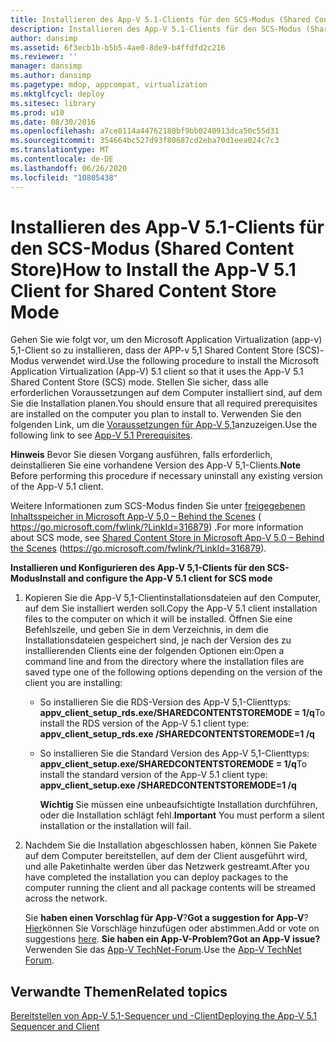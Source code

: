 ```yaml
---
title: Installieren des App-V 5.1-Clients für den SCS-Modus (Shared Content Store)
description: Installieren des App-V 5.1-Clients für den SCS-Modus (Shared Content Store)
author: dansimp
ms.assetid: 6f3ecb1b-b5b5-4ae0-8de9-b4ffdfd2c216
ms.reviewer: ''
manager: dansimp
ms.author: dansimp
ms.pagetype: mdop, appcompat, virtualization
ms.mktglfcycl: deploy
ms.sitesec: library
ms.prod: w10
ms.date: 08/30/2016
ms.openlocfilehash: a7ce8114a44762180bf9bb0240913dca50c55d31
ms.sourcegitcommit: 354664bc527d93f80687cd2eba70d1eea024c7c3
ms.translationtype: MT
ms.contentlocale: de-DE
ms.lasthandoff: 06/26/2020
ms.locfileid: "10805438"
---
```

# <span data-ttu-id="68b3d-103">Installieren des App-V 5.1-Clients für den SCS-Modus (Shared Content Store)</span><span class="sxs-lookup"><span data-stu-id="68b3d-103">How to Install the App-V 5.1 Client for Shared Content Store Mode</span></span>


<span data-ttu-id="68b3d-104">Gehen Sie wie folgt vor, um den Microsoft Application Virtualization (app-v) 5,1-Client so zu installieren, dass der APP-v 5,1 Shared Content Store (SCS)-Modus verwendet wird.</span><span class="sxs-lookup"><span data-stu-id="68b3d-104">Use the following procedure to install the Microsoft Application Virtualization (App-V) 5.1 client so that it uses the App-V 5.1 Shared Content Store (SCS) mode.</span></span> <span data-ttu-id="68b3d-105">Stellen Sie sicher, dass alle erforderlichen Voraussetzungen auf dem Computer installiert sind, auf dem Sie die Installation planen.</span><span class="sxs-lookup"><span data-stu-id="68b3d-105">You should ensure that all required prerequisites are installed on the computer you plan to install to.</span></span> <span data-ttu-id="68b3d-106">Verwenden Sie den folgenden Link, um die [Voraussetzungen für App-V 5,1](app-v-51-prerequisites.md)anzuzeigen.</span><span class="sxs-lookup"><span data-stu-id="68b3d-106">Use the following link to see [App-V 5.1 Prerequisites](app-v-51-prerequisites.md).</span></span>

<span data-ttu-id="68b3d-107">**Hinweis**  Bevor Sie diesen Vorgang ausführen, falls erforderlich, deinstallieren Sie eine vorhandene Version des App-V 5,1-Clients.</span><span class="sxs-lookup"><span data-stu-id="68b3d-107">**Note** Before performing this procedure if necessary uninstall any existing version of the App-V 5.1 client.</span></span>

 

<span data-ttu-id="68b3d-108">Weitere Informationen zum SCS-Modus finden Sie unter [freigegebenen Inhaltsspeicher in Microsoft App-V 5,0 – Behind the Scenes](https://go.microsoft.com/fwlink/?LinkId=316879) ( https://go.microsoft.com/fwlink/?LinkId=316879) .</span><span class="sxs-lookup"><span data-stu-id="68b3d-108">For more information about SCS mode, see [Shared Content Store in Microsoft App-V 5.0 – Behind the Scenes](https://go.microsoft.com/fwlink/?LinkId=316879) (https://go.microsoft.com/fwlink/?LinkId=316879).</span></span>

**<span data-ttu-id="68b3d-109">Installieren und Konfigurieren des App-V 5,1-Clients für den SCS-Modus</span><span class="sxs-lookup"><span data-stu-id="68b3d-109">Install and configure the App-V 5.1 client for SCS mode</span></span>**

1.  <span data-ttu-id="68b3d-110">Kopieren Sie die App-V 5,1-Clientinstallationsdateien auf den Computer, auf dem Sie installiert werden soll.</span><span class="sxs-lookup"><span data-stu-id="68b3d-110">Copy the App-V 5.1 client installation files to the computer on which it will be installed.</span></span> <span data-ttu-id="68b3d-111">Öffnen Sie eine Befehlszeile, und geben Sie in dem Verzeichnis, in dem die Installationsdateien gespeichert sind, je nach der Version des zu installierenden Clients eine der folgenden Optionen ein:</span><span class="sxs-lookup"><span data-stu-id="68b3d-111">Open a command line and from the directory where the installation files are saved type one of the following options depending on the version of the client you are installing:</span></span>

    -   <span data-ttu-id="68b3d-112">So installieren Sie die RDS-Version des App-V 5,1-Clienttyps: **appv\_client\_setup\_rds.exe/SHAREDCONTENTSTOREMODE = 1/q**</span><span class="sxs-lookup"><span data-stu-id="68b3d-112">To install the RDS version of the App-V 5.1 client type: **appv\_client\_setup\_rds.exe /SHAREDCONTENTSTOREMODE=1 /q**</span></span>

    -   <span data-ttu-id="68b3d-113">So installieren Sie die Standard Version des App-V 5,1-Clienttyps: **appv\_client\_setup.exe/SHAREDCONTENTSTOREMODE = 1/q**</span><span class="sxs-lookup"><span data-stu-id="68b3d-113">To install the standard version of the App-V 5.1 client type: **appv\_client\_setup.exe /SHAREDCONTENTSTOREMODE=1 /q**</span></span>

        <span data-ttu-id="68b3d-114">**Wichtig**  Sie müssen eine unbeaufsichtigte Installation durchführen, oder die Installation schlägt fehl.</span><span class="sxs-lookup"><span data-stu-id="68b3d-114">**Important** You must perform a silent installation or the installation will fail.</span></span>

         

2.  <span data-ttu-id="68b3d-115">Nachdem Sie die Installation abgeschlossen haben, können Sie Pakete auf dem Computer bereitstellen, auf dem der Client ausgeführt wird, und alle Paketinhalte werden über das Netzwerk gestreamt.</span><span class="sxs-lookup"><span data-stu-id="68b3d-115">After you have completed the installation you can deploy packages to the computer running the client and all package contents will be streamed across the network.</span></span>

    <span data-ttu-id="68b3d-116">Sie **haben einen Vorschlag für App-V**?</span><span class="sxs-lookup"><span data-stu-id="68b3d-116">**Got a suggestion for App-V**?</span></span> <span data-ttu-id="68b3d-117">[Hier](http://appv.uservoice.com/forums/280448-microsoft-application-virtualization)können Sie Vorschläge hinzufügen oder abstimmen.</span><span class="sxs-lookup"><span data-stu-id="68b3d-117">Add or vote on suggestions [here](http://appv.uservoice.com/forums/280448-microsoft-application-virtualization).</span></span> **<span data-ttu-id="68b3d-118">Sie haben ein App-V-Problem?</span><span class="sxs-lookup"><span data-stu-id="68b3d-118">Got an App-V issue?</span></span>** <span data-ttu-id="68b3d-119">Verwenden Sie das [App-V TechNet-Forum](https://social.technet.microsoft.com/Forums/home?forum=mdopappv).</span><span class="sxs-lookup"><span data-stu-id="68b3d-119">Use the [App-V TechNet Forum](https://social.technet.microsoft.com/Forums/home?forum=mdopappv).</span></span>

## <span data-ttu-id="68b3d-120">Verwandte Themen</span><span class="sxs-lookup"><span data-stu-id="68b3d-120">Related topics</span></span>


[<span data-ttu-id="68b3d-121">Bereitstellen von App-V 5.1-Sequencer und -Client</span><span class="sxs-lookup"><span data-stu-id="68b3d-121">Deploying the App-V 5.1 Sequencer and Client</span></span>](deploying-the-app-v-51-sequencer-and-client.md)

 

 





